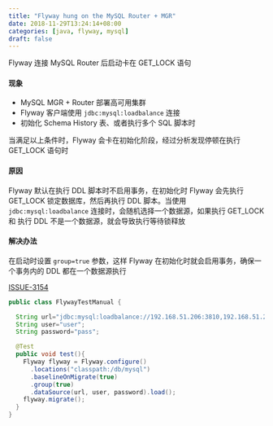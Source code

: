 ```yaml
---
title: "Flyway hung on the MySQL Router + MGR"
date: 2018-11-29T13:24:14+08:00
categories: [java, flyway, mysql]
draft: false
---
```


Flyway 连接 MySQL Router 后启动卡在 GET_LOCK 语句

#### 现象

* MySQL MGR + Router 部署高可用集群
* Flyway 客户端使用 `jdbc:mysql:loadbalance` 连接
* 初始化 Schema History 表、或者执行多个 SQL 脚本时

当满足以上条件时，Flyway 会卡在初始化阶段，经过分析发现停顿在执行 GET_LOCK 语句时

#### 原因

Flyway 默认在执行 DDL 脚本时不启用事务，在初始化时 Flyway 会先执行 GET_LOCK 锁定数据库，然后再执行 DDL 脚本。当使用 `jdbc:mysql:loadbalance` 
连接时，会随机选择一个数据源，如果执行 GET_LOCK 和 执行 DDL 不是一个数据源，就会导致执行等待锁释放

#### 解决办法

在启动时设置 `group=true` 参数，这样 Flyway 在初始化时就会启用事务，确保一个事务内的 DDL 都在一个数据源执行

[ISSUE-3154](https://github.com/flyway/flyway/issues/3154)

```java
public class FlywayTestManual {

  String url="jdbc:mysql:loadbalance://192.168.51.206:3810,192.168.51.207:3810/nc_notifier?roundRobinLoadBalance=false&characterEncoding=utf8&zeroDateTimeBehavior=convertToNull&useSSL=false&useJDBCCompliantTimezoneShift=true&useLegacyDatetimeCode=false&serverTimezone=GMT%2B8&allowMultiQueries=true&allowPublicKeyRetrieval=true";
  String user="user";
  String password="pass";

  @Test
  public void test(){
    Flyway flyway = Flyway.configure()
      .locations("classpath:/db/mysql")
      .baselineOnMigrate(true)
      .group(true)
      .dataSource(url, user, password).load();
    flyway.migrate();
  }
}
```